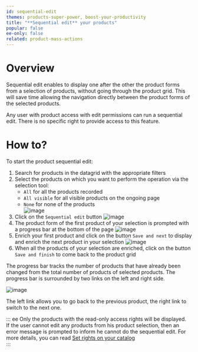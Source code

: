 ```yaml
---
id: sequential-edit
themes: products-super-power, boost-your-productivity
title: "**Sequential edit** your products"
popular: false
ee-only: false
related: product-mass-actions
---
```


# Overview

Sequential edit enables to display one after the other the product forms from a selection of products, without going through the product grid. This will save time allowing the navigation directly between the product forms of the selected products.

Any user with product access with edit permissions can run a sequential edit. There is no specific right to provide access to this feature.

# How to?

To start the product sequential edit:
1.  Search for products in the datagrid with the appropriate filters
2.  Select the products on which you want to perform the operation via the selection tool:   
    - `All` for all the products recorded  
    - `All visible` for all visible products on the ongoing page  
    - `None` for none of the products  
  ![image](../img/dummy.png)
3.  Click on the `Sequential edit` button
  ![image](../img/dummy.png)
4.  The product form of the first product of your selection is prompted with a progress bar at the bottom of the page
  ![image](../img/dummy.png)
5. Enrich your first product and click on the button `Save and next` to display and enrich the next product in your selection
  ![image](../img/dummy.png)  
6. When all the products of your selection are enriched, click on the button `Save and finish` to come back to the product grid

The progress bar tracks the number of products that have already been changed from the total number of products of selected products. The progress bar is surrounded by two links on the left and right side.

![image](../img/dummy.png)

The left link allows you to go back to the previous product, the right link to switch to the next one.

::: ee
Only the products with the read-only access rights will be displayed.  
If the user cannot edit any products from his product selection, then an error message is prompted to inform he cannot do the sequential edit. For more details, you can read [Set rights on your catalog](/articles/access-rights-on-products.html)   
:::
